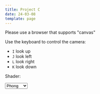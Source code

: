 ```yaml
---
title: Project C
date: 24-03-08
template: page
---
```


<script type="x-shader/x-vertex" id="groundVertexShader">
  precision mediump float;
  attribute vec3 a_position;
  attribute vec3 a_color;
  uniform mat4 u_projectionMatrix, u_modelViewMatrix;
  varying vec3 v_color;

  void main(){
    vec4 vertPos4 = u_modelViewMatrix * vec4(a_position, 1.0);
    gl_Position = u_projectionMatrix * vertPos4;

    v_color = a_color;
  }
</script>

<script type="x-shader/x-fragment" id="groundFragmentShader">
  precision mediump float;
  varying vec3 v_color;
  
  void main() {
    gl_FragColor = vec4(v_color, 1.0);
  }
</script>

<script type="x-shader/x-vertex" id="shiveringVertexShader">
  precision mediump float;
  attribute vec3 a_position;
  attribute vec3 a_color;
  uniform mat4 u_projectionMatrix, u_modelViewMatrix;
  uniform float u_A, u_B, u_C, u_time;
  varying vec3 v_color;

  void main(){
    vec3 position = a_position;
    position.x = position.x * (1.0 + 0.01*u_A*sin(0.01*u_B * position.z + 0.001*u_C * u_time));
    position.y = position.y * (1.0 + 0.01*u_A*sin(0.01*u_B * position.z + 0.001*u_C * u_time));
    vec4 vertPos4 = u_modelViewMatrix * vec4(position, 1.0);
    gl_Position = u_projectionMatrix * vertPos4;

    v_color = a_color;
  }
</script>

<script type="x-shader/x-fragment" id="shiveringFragmentShader">
  precision mediump float;
  varying vec3 v_color;
  
  void main() {
    gl_FragColor = vec4(v_color, 1.0);
  }
</script>

<script type="x-shader/x-vertex" id="phongPhongVertexShader">
  attribute vec3 a_position;
  attribute vec3 a_normal;

  uniform mat4 u_projectionMatrix, u_modelViewMatrix, u_normalMatrix;

  varying vec3 v_normalInterp;
  varying vec3 v_vertexPos;

  void main(){
    vec4 vertPos4 = u_modelViewMatrix * vec4(a_position, 1.0);
    v_vertexPos = vec3(vertPos4) / vertPos4.w;
    v_normalInterp = vec3(u_normalMatrix * vec4(a_normal, 0.0));
    gl_Position = u_projectionMatrix * vertPos4;
  }
</script>

<script type="x-shader/x-fragment" id="phongPhongFragmentShader">
  precision mediump float;
  varying vec3 v_normalInterp;  // Surface normal
  varying vec3 v_vertexPos;       // Vertex position
  
  uniform float u_Ka;   // Ambient reflection coefficient
  uniform float u_Kd;   // Diffuse reflection coefficient
  uniform float u_Ks;   // Specular reflection coefficient
  uniform float u_shininessValue; // Shininess
  // Material color
  uniform vec3 u_ambientColor;
  uniform vec3 u_diffuseColor;
  uniform vec3 u_specularColor;
  uniform vec3 u_lightPos; // Light position

  void main() {
    vec3 N = normalize(v_normalInterp);
    vec3 L = normalize(u_lightPos - v_vertexPos);

    // Lambert's cosine law
    float lambertian = max(dot(N, L), 0.0);
    float specular = 0.0;
    if(lambertian > 0.0) {
    vec3 R = reflect(-L, N);      // Reflected light vector
    vec3 V = normalize(-v_vertexPos); // Vector to viewer
    // Compute the specular term
    float specAngle = max(dot(R, V), 0.0);
      specular = pow(specAngle, u_shininessValue);
    }
    gl_FragColor = vec4(u_Ka * u_ambientColor +
    u_Kd * lambertian * u_diffuseColor +
    u_Ks * specular * u_specularColor, 1.0);
}
</script>

<script type="x-shader/x-vertex" id="blinnPhongPhongVertexShader">
  attribute vec3 a_position;
  attribute vec3 a_normal;

  uniform mat4 u_projectionMatrix, u_modelViewMatrix, u_normalMatrix;

  varying vec3 v_normalInterp;
  varying vec3 v_vertexPos;

  void main(){
    vec4 vertPos4 = u_modelViewMatrix * vec4(a_position, 1.0);
    v_vertexPos = vec3(vertPos4) / vertPos4.w;
    v_normalInterp = vec3(u_normalMatrix * vec4(a_normal, 0.0));
    gl_Position = u_projectionMatrix * vertPos4;
  }
</script>

<script type="x-shader/x-fragment" id="blinnPhongPhongFragmentShader">
  precision mediump float;
  varying vec3 v_normalInterp;  // Surface normal
  varying vec3 v_vertexPos;       // Vertex position
  
  uniform float u_Ka;   // Ambient reflection coefficient
  uniform float u_Kd;   // Diffuse reflection coefficient
  uniform float u_Ks;   // Specular reflection coefficient
  uniform float u_shininessValue; // Shininess
  // Material color
  uniform vec3 u_ambientColor;
  uniform vec3 u_diffuseColor;
  uniform vec3 u_specularColor;
  uniform vec3 u_lightPos; // Light position

  void main() {
    vec3 N = normalize(v_normalInterp);
    vec3 L = normalize(u_lightPos - v_vertexPos);

    // Lambert's cosine law
    float lambertian = max(dot(N, L), 0.0);
    float specular = 0.0;
    if(lambertian > 0.0) {
      vec3 V = normalize(-v_vertexPos); // Vector to viewer
      vec3 H = normalize(V + normalize(-u_lightPos));      // Reflected light vector
      // Compute the specular term
      float specAngle = max(dot(H, N), 0.0);
      specular = pow(specAngle, u_shininessValue);
    }

    gl_FragColor = vec4(u_Ka * u_ambientColor +
    u_Kd * lambertian * u_diffuseColor +
    u_Ks * specular * u_specularColor, 1.0);
}
</script>


<script type="x-shader/x-vertex" id="phongGourandVertexShader">
  attribute vec3 a_position;
  attribute vec3 a_normal;

  uniform mat4 u_projectionMatrix, u_modelViewMatrix, u_normalMatrix;

  varying vec3 v_normalInterp;
  varying vec3 v_vertexPos;

  uniform float u_Ka;   // Ambient reflection coefficient
  uniform float u_Kd;   // Diffuse reflection coefficient
  uniform float u_Ks;   // Specular reflection coefficient
  uniform float u_shininessValue; // Shininess
  // Material color
  uniform vec3 u_ambientColor;
  uniform vec3 u_diffuseColor;
  uniform vec3 u_specularColor;
  uniform vec3 u_lightPos; // Light position
  
  varying vec4 v_color; //color

  void main(){
    vec4 vertPos4 = u_modelViewMatrix * vec4(a_position, 1.0);
    v_vertexPos = vec3(vertPos4) / vertPos4.w;
    v_normalInterp = vec3(u_normalMatrix * vec4(a_normal, 0.0));
    gl_Position = u_projectionMatrix * vertPos4;

    vec3 N = normalize(v_normalInterp);
    vec3 L = normalize(u_lightPos - v_vertexPos);
    // Lambert's cosine law
    float lambertian = max(dot(N, L), 0.0);
    float specular = 0.0;
    if(lambertian > 0.0) {
    vec3 R = reflect(-L, N);      // Reflected light vector
    vec3 V = normalize(-v_vertexPos); // Vector to viewer
    // Compute the specular term
    float specAngle = max(dot(R, V), 0.0);
      specular = pow(specAngle, u_shininessValue);
    }
    v_color = vec4(u_Ka * u_ambientColor +
    u_Kd * lambertian * u_diffuseColor +
    u_Ks * specular * u_specularColor, 1.0);
  }
</script>

<script type="x-shader/x-fragment" id="phongGourandFragmentShader">
  precision mediump float;
  varying vec4 v_color;
  
  void main() {
    gl_FragColor = v_color;
  }
</script>

<script type="x-shader/x-vertex" id="blinnPhongGourandVertexShader">
  attribute vec3 a_position;
  attribute vec3 a_normal;

  uniform mat4 u_projectionMatrix, u_modelViewMatrix, u_normalMatrix;
  
  uniform vec3 u_eyePosition;

  varying vec3 v_normalInterp;
  varying vec3 v_vertexPos;

  uniform float u_Ka;   // Ambient reflection coefficient
  uniform float u_Kd;   // Diffuse reflection coefficient
  uniform float u_Ks;   // Specular reflection coefficient
  uniform float u_shininessValue; // Shininess
  // Material color
  uniform vec3 u_ambientColor;
  uniform vec3 u_diffuseColor;
  uniform vec3 u_specularColor;
  uniform vec3 u_lightPos; // Light position
  
  varying vec4 v_color; //color

  void main(){
    vec4 vertPos4 = u_modelViewMatrix * vec4(a_position, 1.0);
    v_vertexPos = vec3(vertPos4) / vertPos4.w;
    v_normalInterp = vec3(u_normalMatrix * vec4(a_normal, 0.0));
    gl_Position = u_projectionMatrix * vertPos4;

    vec3 N = normalize(v_normalInterp);
    vec3 L = normalize(u_lightPos - v_vertexPos);
    // Lambert's cosine law
    float lambertian = max(dot(N, L), 0.0);
    float specular = 0.0;
    if(lambertian > 0.0) {
      vec3 V = normalize(-v_vertexPos); // Vector to viewer
      vec3 H = normalize(V + normalize(-u_lightPos));      // Reflected light vector
      // Compute the specular term
      float specAngle = max(dot(H, N), 0.0);
      specular = pow(specAngle, u_shininessValue);
    }
    v_color = vec4(u_Ka * u_ambientColor +
    u_Kd * lambertian * u_diffuseColor +
    u_Ks * specular * u_specularColor, 1.0);
  }
</script>

<script type="x-shader/x-fragment" id="blinnPhongGourandFragmentShader">
  precision mediump float;
  varying vec4 v_color;
  
  void main() {
    gl_FragColor = v_color;
  }
</script>


<script src="./js/elgr/compiled/Renderer.js"></script>
<script src="./js/elgr/compiled/Shapes.js"></script>
<script src="./js/elgr/compiled/GroundPlane.js"></script>
<script src="./js/webgl-utils/compiled/WebGLUtils.js"></script>
<script src="./js/elgr/compiled/Animator.js"></script>
<script src="./js/elgr/compiled/SceneGraph.js"></script>
<script src="./js/elgr/compiled/MovableCamera.js"></script>
<script src="./js/elgr/compiled/KeyListener.js"></script>
<script src="./js/elgr/compiled/Material.js"></script>

<script src="./js/gl-matrix.js"></script>

<script src="./index.js"></script>

<div class="centeredContainer">
    <canvas id="webglCanvas" width="600" height="600">
        Please use a browser that supports "canvas"
    </canvas>
</div>

Use the keyboard to control the camera:

- `I` look up
- `J` look left
- `L` look right
- `K` look down

Shader:

<select onchange="changeShader()" id="selectShader">
  <option value="phong">Phong</option>
  <option value="gourand">Gourand</option>
</select>
